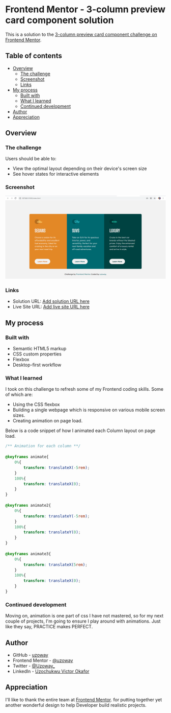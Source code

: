 # Frontend Mentor - 3-column preview card component solution

This is a solution to the [3-column preview card component challenge on Frontend Mentor](https://www.frontendmentor.io/challenges/3column-preview-card-component-pH92eAR2-).

## Table of contents

- [Overview](#overview)
  - [The challenge](#the-challenge)
  - [Screenshot](#screenshot)
  - [Links](#links)
- [My process](#my-process)
  - [Built with](#built-with)
  - [What I learned](#what-i-learned)
  - [Continued development](#continued-development)
- [Author](#author)
- [Appreciation](#appreciation)

## Overview

### The challenge

Users should be able to:

- View the optimal layout depending on their device's screen size
- See hover states for interactive elements

### Screenshot

![Screenshot of Solution](./Screenshot.jpg)

### Links

- Solution URL: [Add solution URL here](https://your-solution-url.com)
- Live Site URL: [Add live site URL here](https://your-live-site-url.com)

## My process

### Built with

- Semantic HTML5 markup
- CSS custom properties
- Flexbox
- Desktop-first workflow

### What I learned

I took on this challenge to refresh some of my Frontend coding skills. Some of which are:

- Using the CSS flexbox
- Building a single webpage which is responsive on various mobile screen sizes.
- Creating animation on page load.

Below is a code snippet of how I animated each Column layout on page load.

```css
/** Animation for each column **/

@keyframes animate{
    0%{
        transform: translateX(-5rem);
    }
    100%{
        transform: translateX(0);
    }
}

@keyframes animate2{
    0%{
        transform: translateY(-5rem);
    }
    100%{
        transform: translateY(0);
    }
}

@keyframes animate3{
    0%{
        transform: translateX(5rem);
    }
    100%{
        transform: translateX(0);
    }
}
```

### Continued development

Moving on, animation is one part of css I have not mastered, so for my next couple of projects, I'm going to ensure I play around with animations. Just like they say, PRACTICE makes PERFECT.

## Author

- GitHub - [uzoway](https://github.com/uzoway)
- Frontend Mentor - [@uzoway](https://www.frontendmentor.io/profile/uzoway)
- Twitter - [@Uzoway_](https://twitter.com/Uzoway_)
- LinkedIn - [Uzochukwu Victor Okafor](https://www.linkedin.com/in/uzochukwu-victor-okafor-0702a2188/)

## Appreciation

I'll like to thank the entire team at [Frontend Mentor](https://www.frontendmentor.io). for putting together yet another wonderful design to help Developer build realistic projects.